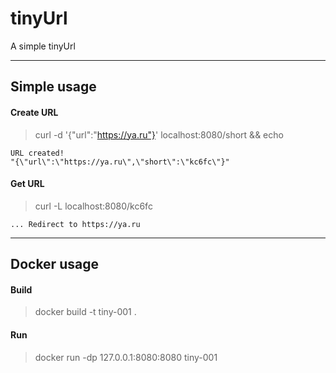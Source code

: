 # tinyUrl
A simple tinyUrl

---

## Simple usage

#### Create URL


> curl -d '{"url":"https://ya.ru"}' localhost:8080/short && echo
```
URL created!
"{\"url\":\"https://ya.ru\",\"short\":\"kc6fc\"}"
```

#### Get URL

> curl -L localhost:8080/kc6fc
```
... Redirect to https://ya.ru
```

---

## Docker usage

#### Build


> docker build -t tiny-001 .


#### Run

> docker run -dp 127.0.0.1:8080:8080 tiny-001

